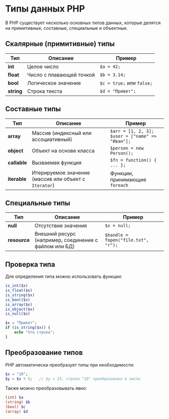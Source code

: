 # Типы данных PHP
В PHP существует несколько основных типов данных, которые делятся на примитивные, составные, специальные и объектные.

## Скалярные (примитивные) типы
| Тип        | Описание                 | Пример                    |
| ---------- | ------------------------ | ------------------------- |
| **int**    | Целое число              | `$a = 42;`                |
| **float**  | Число с плавающей точкой | `$b = 3.14;`              |
| **bool**   | Логическое значение      | `$c = true;` или `false;` |
| **string** | Строка текста            | `$d = "Привет";`          |

## Составные типы
| Тип          | Описание                                              | Пример                                               |
| ------------ | ----------------------------------------------------- | ---------------------------------------------------- |
| **array**    | Массив (индексный или ассоциативный)                  | `$arr = [1, 2, 3];`<br>`$user = ["name" => "Иван"];` |
| **object**   | Объект на основе класса                               | `$person = new Person();`                            |
| **callable** | Вызваемая функция                                     | `$fn = function() { ... };`                          |
| **iterable** | Итерируемое значение (массив или объект с `Iterator`) | Функции, принимающие `foreach`                       |

## Специальные типы
| Тип          | Описание                                              | Пример                              |
| ------------ | ----------------------------------------------------- | ----------------------------------- |
| **null**     | Отсутствие значения                                   | `$x = null;`                        |
| **resource** | Внешний ресурс (например, соединение с файлом или БД) | `$handle = fopen("file.txt", "r");` |


## Проверка типа
Для определения типа можно использовать функции:
```php
is_int($x)
is_float($x)
is_string($x)
is_bool($x)
is_array($x)
is_object($x)
is_null($x)
```

```php
$x = "Привет";
if (is_string($x)) {
    echo "Это строка";
}
```

## Преобразование типов
PHP автоматически преобразует типы при необходимости:
```php
$x = "10";
$y = $x + 5;   // $y = 15, строка "10" преобразована в число
```

Также можно преобразовывать явно:
```php
(int) $a
(string) $b
(bool) $c
(array) $d
```
